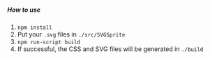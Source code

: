 ##### How to use

1. `npm install`
2. Put your `.svg` files in `./src/SVGSprite`
3. `npm run-script build`
4. If successful, the CSS and SVG files will be generated in `./build`
